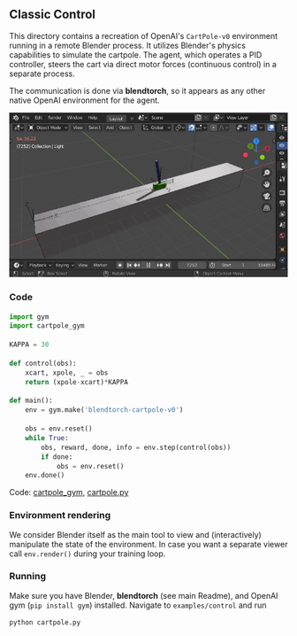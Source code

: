## Classic Control

This directory contains a recreation of OpenAI's `CartPole-v0` environment running in a remote Blender process. It utilizes Blender's physics capabilities to simulate the cartpole. The agent, which operates a PID controller, steers the cart via direct motor forces (continuous control) in a separate process. 

The communication is done via **blendtorch**, so it appears as any other native OpenAI environment for the agent.

![](capture.gif)

### Code

```python
import gym
import cartpole_gym

KAPPA = 30

def control(obs):
    xcart, xpole, _ = obs
    return (xpole-xcart)*KAPPA

def main():
    env = gym.make('blendtorch-cartpole-v0')
    
    obs = env.reset()        
    while True:
        obs, reward, done, info = env.step(control(obs))        
        if done:
            obs = env.reset()
    env.done()
```
Code: [cartpole_gym](./cartpole_gym), [cartpole.py](cartpole.py)

### Environment rendering
We consider Blender itself as the main tool to view and (interactively) manipulate the state of the environment. In case you want a separate viewer call `env.render()` during your training loop.

### Running
Make sure you have Blender, **blendtorch** (see main Readme), and OpenAI gym (`pip install gym`) installed. Navigate to `examples/control` and run 
```
python cartpole.py
```



